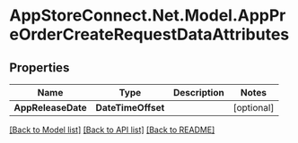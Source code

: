 # AppStoreConnect.Net.Model.AppPreOrderCreateRequestDataAttributes

## Properties

Name | Type | Description | Notes
------------ | ------------- | ------------- | -------------
**AppReleaseDate** | **DateTimeOffset** |  | [optional] 

[[Back to Model list]](../README.md#documentation-for-models) [[Back to API list]](../README.md#documentation-for-api-endpoints) [[Back to README]](../README.md)

